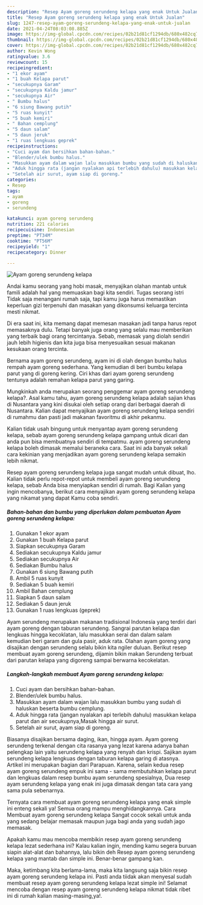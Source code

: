 ```yaml
---
description: "Resep Ayam goreng serundeng kelapa yang enak Untuk Jualan"
title: "Resep Ayam goreng serundeng kelapa yang enak Untuk Jualan"
slug: 1247-resep-ayam-goreng-serundeng-kelapa-yang-enak-untuk-jualan
date: 2021-04-24T08:03:08.885Z
image: https://img-global.cpcdn.com/recipes/02b21d81cf1294db/680x482cq70/ayam-goreng-serundeng-kelapa-foto-resep-utama.jpg
thumbnail: https://img-global.cpcdn.com/recipes/02b21d81cf1294db/680x482cq70/ayam-goreng-serundeng-kelapa-foto-resep-utama.jpg
cover: https://img-global.cpcdn.com/recipes/02b21d81cf1294db/680x482cq70/ayam-goreng-serundeng-kelapa-foto-resep-utama.jpg
author: Kevin Wong
ratingvalue: 3.6
reviewcount: 15
recipeingredient:
- "1 ekor ayam"
- "1 buah Kelapa parut"
- "secukupnya Garam"
- "secukupnya Kaldu jamur"
- "secukupnya Air"
- " Bumbu halus"
- "6 siung Bawang putih"
- "5 ruas kunyit"
- "5 buah kemiri"
- " Bahan cemplung"
- "5 daun salam"
- "5 daun jeruk"
- "1 ruas lengkuas geprek"
recipeinstructions:
- "Cuci ayam dan bersihkan bahan-bahan."
- "Blender/ulek bumbu halus."
- "Masukkan ayam dalam wajan lalu masukkan bumbu yang sudah di haluskan beserta bumbu cemplung."
- "Aduk hingga rata (jangan nyalakan api terlebih dahulu) masukkan kelapa parut dan air secukupnya,Masak hingga air surut."
- "Setelah air surut, ayam siap di goreng."
categories:
- Resep
tags:
- ayam
- goreng
- serundeng

katakunci: ayam goreng serundeng 
nutrition: 221 calories
recipecuisine: Indonesian
preptime: "PT34M"
cooktime: "PT56M"
recipeyield: "1"
recipecategory: Dinner

---
```



![Ayam goreng serundeng kelapa](https://img-global.cpcdn.com/recipes/02b21d81cf1294db/680x482cq70/ayam-goreng-serundeng-kelapa-foto-resep-utama.jpg)

Andai kamu seorang yang hobi masak, menyajikan olahan mantab untuk famili adalah hal yang memuaskan bagi kita sendiri. Tugas seorang istri Tidak saja menangani rumah saja, tapi kamu juga harus memastikan keperluan gizi terpenuhi dan masakan yang dikonsumsi keluarga tercinta mesti nikmat.

Di era  saat ini, kita memang dapat memesan masakan jadi tanpa harus repot memasaknya dulu. Tetapi banyak juga orang yang selalu mau memberikan yang terbaik bagi orang tercintanya. Sebab, memasak yang diolah sendiri jauh lebih higienis dan kita juga bisa menyesuaikan sesuai makanan kesukaan orang tercinta. 

Bernama ayam goreng serundeng, ayam ini di olah dengan bumbu halus rempah ayam goreng sederhana. Yang kemudian di beri bumbu kelapa parut yang di goreng kering. Ciri khas dari ayam goreng serundeng tentunya adalah remahan kelapa parut yang garing.

Mungkinkah anda merupakan seorang penggemar ayam goreng serundeng kelapa?. Asal kamu tahu, ayam goreng serundeng kelapa adalah sajian khas di Nusantara yang kini disukai oleh setiap orang dari berbagai daerah di Nusantara. Kalian dapat menyajikan ayam goreng serundeng kelapa sendiri di rumahmu dan pasti jadi makanan favoritmu di akhir pekanmu.

Kalian tidak usah bingung untuk menyantap ayam goreng serundeng kelapa, sebab ayam goreng serundeng kelapa gampang untuk dicari dan anda pun bisa membuatnya sendiri di tempatmu. ayam goreng serundeng kelapa boleh dimasak memalui beraneka cara. Saat ini ada banyak sekali cara kekinian yang menjadikan ayam goreng serundeng kelapa semakin lebih nikmat.

Resep ayam goreng serundeng kelapa juga sangat mudah untuk dibuat, lho. Kalian tidak perlu repot-repot untuk membeli ayam goreng serundeng kelapa, sebab Anda bisa menyiapkan sendiri di rumah. Bagi Kalian yang ingin mencobanya, berikut cara menyajikan ayam goreng serundeng kelapa yang nikamat yang dapat Kamu coba sendiri.

<!--inarticleads1-->

##### Bahan-bahan dan bumbu yang diperlukan dalam pembuatan Ayam goreng serundeng kelapa:

1. Gunakan 1 ekor ayam
1. Gunakan 1 buah Kelapa parut
1. Siapkan secukupnya Garam
1. Sediakan secukupnya Kaldu jamur
1. Sediakan secukupnya Air
1. Sediakan  Bumbu halus
1. Gunakan 6 siung Bawang putih
1. Ambil 5 ruas kunyit
1. Sediakan 5 buah kemiri
1. Ambil  Bahan cemplung
1. Siapkan 5 daun salam
1. Sediakan 5 daun jeruk
1. Gunakan 1 ruas lengkuas (geprek)


Ayam serundeng merupakan makanan tradisional Indonesia yang terdiri dari ayam goreng dengan taburan serundeng. Sangrai parutan kelapa dan lengkuas hingga kecoklatan, lalu masukkan serai dan dalam salam kemudian beri garam dan gula pasir, aduk rata. Olahan ayam goreng yang disajikan dengan serundeng selalu bikin kita ngiler duluan. Berikut resep membuat ayam goreng serundeng, dijamin bikin makan Serundeng terbuat dari parutan kelapa yang digoreng sampai berwarna kecokelatan. 

<!--inarticleads2-->

##### Langkah-langkah membuat Ayam goreng serundeng kelapa:

1. Cuci ayam dan bersihkan bahan-bahan.
1. Blender/ulek bumbu halus.
1. Masukkan ayam dalam wajan lalu masukkan bumbu yang sudah di haluskan beserta bumbu cemplung.
1. Aduk hingga rata (jangan nyalakan api terlebih dahulu) masukkan kelapa parut dan air secukupnya,Masak hingga air surut.
1. Setelah air surut, ayam siap di goreng.


Biasanya disajikan bersama daging, ikan, hingga ayam. Ayam goreng serundeng terkenal dengan cita rasanya yang lezat karena adanya bahan pelengkap lain yaitu serundeng kelapa yang renyah dan krispi. Sajikan ayam serundeng kelapa lengkuas dengan taburan kelapa garing di atasnya. Artikel ini merupakan bagian dari Parapuan. Karena, selain kedua resep ayam goreng serundeng empuk ini sama - sama membutuhkan kelapa parut dan lengkuas dalam resep bumbu ayam serundeng spesialnya, Dua resep ayam serundeng kelapa yang enak ini juga dimasak dengan tata cara yang sama pula sebenarnya. 

Ternyata cara membuat ayam goreng serundeng kelapa yang enak simple ini enteng sekali ya! Semua orang mampu menghidangkannya. Cara Membuat ayam goreng serundeng kelapa Sangat cocok sekali untuk anda yang sedang belajar memasak maupun juga bagi anda yang sudah jago memasak.

Apakah kamu mau mencoba membikin resep ayam goreng serundeng kelapa lezat sederhana ini? Kalau kalian ingin, mending kamu segera buruan siapin alat-alat dan bahannya, lalu bikin deh Resep ayam goreng serundeng kelapa yang mantab dan simple ini. Benar-benar gampang kan. 

Maka, ketimbang kita berlama-lama, maka kita langsung saja bikin resep ayam goreng serundeng kelapa ini. Pasti anda tiidak akan menyesal sudah membuat resep ayam goreng serundeng kelapa lezat simple ini! Selamat mencoba dengan resep ayam goreng serundeng kelapa nikmat tidak ribet ini di rumah kalian masing-masing,ya!.

